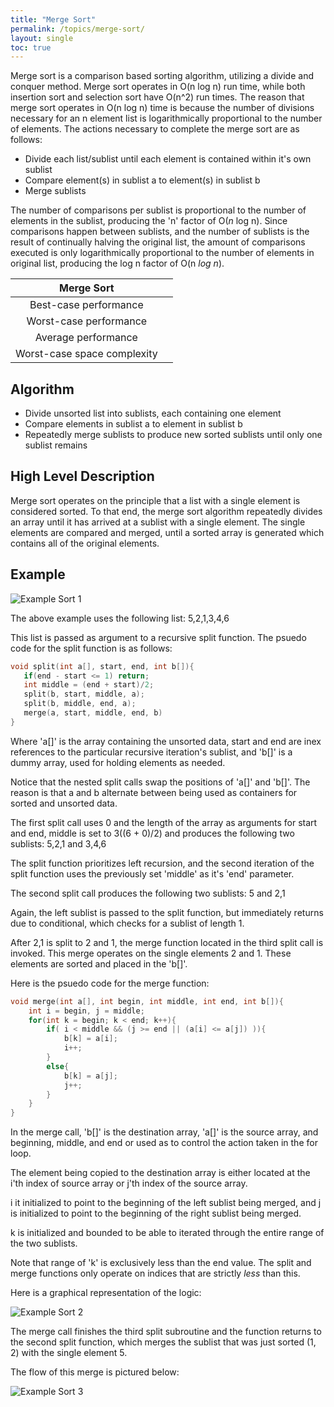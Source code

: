 ```yaml
---
title: "Merge Sort"
permalink: /topics/merge-sort/
layout: single
toc: true
---
```


Merge sort is a comparison based sorting algorithm, utilizing a divide and conquer method. Merge sort operates in O(n log n) run time, while both insertion sort and selection sort have O(n^2) run times. The reason that merge sort operates in O(n log n) time is because the number of divisions necessary for an n element list is logarithmically proportional to the number of elements. The actions necessary to complete the merge sort are as follows:

- Divide each list/sublist until each element is contained within it's own sublist
- Compare element(s) in sublist a to element(s) in sublist b
- Merge sublists

The number of comparisons per sublist is proportional to the number of elements in the sublist, producing the 'n' factor of O(*n* log n). Since comparisons happen between sublists, and the number of sublists is the result of continually halving the original list, the amount of comparisons executed is only logarithmically proportional to the number of elements in original list, producing the log n factor of O(n *log n*).

| Merge Sort                  |   |
|:---------------------------:|:-:|
| Best-case performance       |   |
| Worst-case performance      |   |
| Average performance         |   |
| Worst-case space complexity |   |


## Algorithm

- Divide unsorted list into sublists, each containing one element
- Compare elements in sublist a to element in sublist b 
- Repeatedly merge sublists to produce new sorted sublists until only one sublist remains

## High Level Description

Merge sort operates on the principle that a list with a single element is considered sorted. To that end, the merge sort algorithm repeatedly divides an array until it has arrived at a sublist with a single element. The single elements are compared and merged, until a sorted array is generated which contains all of the original elements. 

## Example

![Example Sort 1](/structures-algorithms/assets/images/merge-sort-1.png)

The above example uses the following list: 5,2,1,3,4,6

This list is passed as argument to a recursive split function. The psuedo code for the split function is as follows:

```c++
void split(int a[], start, end, int b[]){
   if(end - start <= 1) return;
   int middle = (end + start)/2;
   split(b, start, middle, a);
   split(b, middle, end, a);
   merge(a, start, middle, end, b)
}
```
Where 'a[]' is the array containing the unsorted data, start and end are inex references to the particular recursive iteration's sublist, and 'b[]' is a dummy array, used for holding elements as needed.

Notice that the nested split calls swap the positions of 'a[]' and 'b[]'. The reason is that a and b alternate between being used as containers for sorted and unsorted data. 

The first split call uses 0 and the length of the array as arguments for start and end, middle is set to 3((6 + 0)/2) and produces the following two sublists: 5,2,1 and 3,4,6

The split function prioritizes left recursion, and the second iteration of the split function uses the previously set 'middle' as it's 'end' parameter. 

The second split call produces the following two sublists: 5 and 2,1

Again, the left sublist is passed to the split function, but immediately returns due to conditional, which checks for a sublist of length 1. 

After 2,1 is split to 2 and 1, the merge function located in the third split call is invoked. This merge operates on the single elements 2 and 1. These elements are sorted and placed in the 'b[]'.

Here is the psuedo code for the merge function:
```c++
void merge(int a[], int begin, int middle, int end, int b[]){
    int i = begin, j = middle;
    for(int k = begin; k < end; k++){
        if( i < middle && (j >= end || (a[i] <= a[j]) )){
            b[k] = a[i];
            i++;
        }
        else{
            b[k] = a[j];
            j++;
        }
    }
}
```
In the merge call, 'b[]' is the destination array, 'a[]' is the source array, and beginning, middle, and end or used as to control the action taken in the for loop.

The element being copied to the destination array is either located at the i'th index of source array or j'th index of the source array. 

i it initialized to point to the beginning of the left sublist being merged, and j is initialized to point to the beginning of the right sublist being merged. 

k is initialized and bounded to be able to iterated through the entire range of the two sublists.

Note that range of 'k' is exclusively less than the end value. The split and merge functions only operate on indices that are strictly *less* than this.

Here is a graphical representation of the logic:

![Example Sort 2](/structures-algorithms/assets/images/merge-sort-2.png)

The merge call finishes the third split subroutine and the function returns to the second split function, which merges the sublist that was just sorted (1, 2) with the single element 5.

The flow of this merge is pictured below:

![Example Sort 3](/structures-algorithms/assets/images/merge-sort-3.png)
